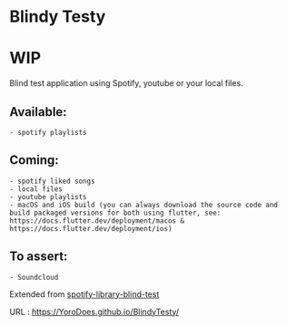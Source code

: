 # Blindy Testy
# WIP

Blind test application using Spotify, youtube or your local files.

## Available:
    - spotify playlists

## Coming:
    - spotify liked songs
    - local files
    - youtube playlists
    - macOS and iOS build (you can always download the source code and build packaged versions for both using flutter, see: https://docs.flutter.dev/deployment/macos & https://docs.flutter.dev/deployment/ios)

## To assert:
    - Soundcloud

Extended from [spotify-library-blind-test](https://github.com/natinusala/spotify-library-blind-test)

URL : https://YoroDoes.github.io/BlindyTesty/
